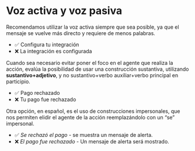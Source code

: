 # Voz activa y voz pasiva

Recomendamos utilizar la voz activa siempre que sea posible, ya que el mensaje se vuelve más directo y requiere de menos palabras.

* ✅ Configura tu integración <br>
* ❌ La integración es configurada


Cuando sea necesario evitar poner el foco en el agente que realiza la acción, evalúa la posibilidad de usar una construcción sustantiva, utilizando **sustantivo+adjetivo**, y no sustantivo+verbo auxiliar+verbo principal en participio. 

* ✅ Pago rechazado <br>
* ❌ Tu pago fue rechazado

Otra opción, en español, es el uso de construcciones impersonales, que nos permiten elidir el agente de la acción reemplazándolo con un “se” impersonal. 

* ✅ *Se rechazó el pago* - se muestra un mensaje de alerta. <br>
* ❌ *El pago fue rechazado* - Un mensaje de alerta será mostrado.
